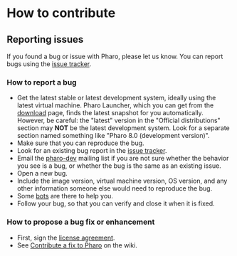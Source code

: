 # How to contribute

## Reporting issues
If you found a bug or issue with Pharo, please let us know. You can report bugs using the [issue tracker](https://github.com/pharo-project/pharo/issues).

### How to report a bug
*  Get the latest stable or latest development system, ideally using the latest virtual machine. Pharo Launcher, which you can get from the [download](https://pharo.org/download) page, finds the latest snapshot for you automatically. However, be careful: the "latest" version in the "Official distributions" section may **NOT** be the latest development system. Look for a separate section named something like "Pharo 8.0 (development version)".
*  Make sure that you can reproduce the bug.
*  Look for an existing bug report in the [issue tracker](https://github.com/pharo-project/pharo/issues).
*  Email the [pharo-dev](https://lists.pharo.org/mailman/listinfo/pharo-dev_lists.pharo.org) mailing list if you are not sure whether the behavior you see is a bug, or whether the bug is the same as an existing issue.
*  Open a new bug.
*  Include the image version, virtual machine version, OS version, and any other information someone else would need to reproduce the bug.
*  Some [bots](https://github.com/pharo-project/pharo/wiki/Issue-Tracker-Bots) are there to help you.
*  Follow your bug, so that you can verify and close it when it is fixed.


### How to propose a bug fix or enhancement
* First, sign the [license agreement](http://files.pharo.org/media/PharoSoftwareDistributionAgreement.pdf).
* See [Contribute a fix to Pharo](https://github.com/pharo-project/pharo/wiki/Contribute-a-fix-to-Pharo) on the wiki.
